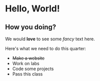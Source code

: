 # Hello, World!
## How you doing?
We would **love** to see some *fancy* text here.

Here's what we need to do this quarter:
* ~~Make a website~~
* Work on labs
* Code some projects
* Pass this class